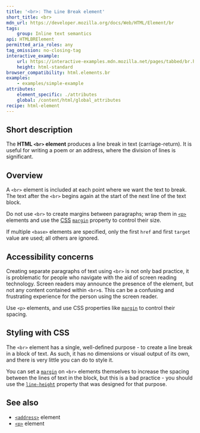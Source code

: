 ```yaml
---
title: '<br>: The Line Break element'
short_title: <br>
mdn_url: https://developer.mozilla.org/docs/Web/HTML/Element/br
tags:
    group: Inline text semantics
api: HTMLBRElement
permitted_aria_roles: any
tag_omission: no-closing-tag
interactive_example:
    url: https://interactive-examples.mdn.mozilla.net/pages/tabbed/br.html
    height: html-standard
browser_compatibility: html.elements.br
examples:
    - examples/simple-example
attributes:
    element_specific: ./attributes
    global: /content/html/global_attributes
recipe: html-element
---
```


## Short description

The **HTML `<br>` element** produces a line break in text
(carriage-return). It is useful for writing a poem or an address, where
the division of lines is significant.

## Overview

A `<br>` element is included at each point where we want the text to break. The text after the `<br>`
begins again at the start of the next line of the text block.

Do not use `<br>` to create margins between paragraphs; wrap
them in
[`<p>`](/en-US/docs/Web/HTML/Element/p)
elements and use the [CSS](/en-US/docs/CSS)
[`margin`](/en-US/docs/Web/CSS/margin)
property to control their size.

If multiple `<base>` elements are specified, only the first `href` and
first `target` value are used; all others are ignored.

## Accessibility concerns
Creating separate paragraphs of text using `<br>` is not only bad
practice, it is problematic for people who navigate with the aid of
screen reading technology. Screen readers may announce the presence of
the element, but not any content contained within `<br>`s. This can be a
confusing and frustrating experience for the person using the screen
reader.

Use `<p>` elements, and use CSS properties like
[`margin`](/en-US/docs/Web/CSS/margin)
to control their spacing.


## Styling with CSS

The `<br>` element has a single, well-defined purpose - to create a
line break in a block of text. As such, it has no dimensions or visual
output of its own, and there is very little you can do to style it.

You can set a
[`margin`](/en-US/docs/Web/CSS/margin)
on `<br>` elements themselves to increase the spacing between the lines
of text in the block, but this is a bad practice - you should use the
[`line-height`](/en-US/docs/Web/CSS/line-height)
property that was designed for that purpose.

## See also

- [`<address>`](/en-US/docs/Web/HTML/Element/address) element
- [`<p>`](/en-US/docs/Web/HTML/Element/p) element

